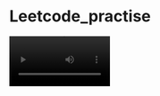 # Leetcode_practise
<video src='[your URL here](https://youtube.com/shorts/zWuP3XcPISQ)' width=180/>
